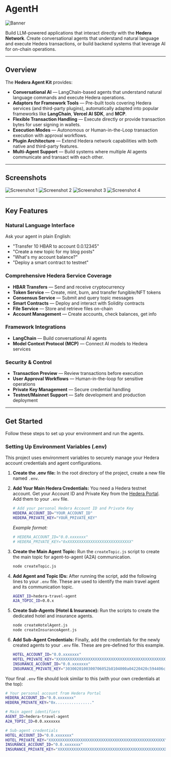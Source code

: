 # AgentH

![Banner](banner.jpg)

Build LLM-powered applications that interact directly with the **Hedera Network**.
Create conversational agents that understand natural language and execute Hedera transactions, or build backend systems that leverage AI for on-chain operations.

---

## Overview

The **Hedera Agent Kit** provides:

- **Conversational AI** — LangChain-based agents that understand natural language commands and execute Hedera operations.
- **Adaptors for Framework Tools** — Pre-built tools covering Hedera services (and third-party plugins), automatically adapted into popular frameworks like **LangChain**, **Vercel AI SDK**, and **MCP**.
- **Flexible Transaction Handling** — Execute directly or provide transaction bytes for user signing in wallets.
- **Execution Modes** — Autonomous or Human-in-the-Loop transaction execution with approval workflows.
- **Plugin Architecture** — Extend Hedera network capabilities with both native and third-party features.
- **Multi-Agent Support** — Build systems where multiple AI agents communicate and transact with each other.

---

## Screenshots

![Screenshot 1](ss1.jpg)
![Screenshot 2](ss2.jpeg)
![Screenshot 3](ss3.jpeg)
![Screenshot 4](ss4.jpeg)

---

## Key Features

### Natural Language Interface
Ask your agent in plain English:

- "Transfer 10 HBAR to account 0.0.12345"
- "Create a new topic for my blog posts"
- "What's my account balance?"
- "Deploy a smart contract to testnet"

### Comprehensive Hedera Service Coverage

- **HBAR Transfers** — Send and receive cryptocurrency
- **Token Service** — Create, mint, burn, and transfer fungible/NFT tokens
- **Consensus Service** — Submit and query topic messages
- **Smart Contracts** — Deploy and interact with Solidity contracts
- **File Service** — Store and retrieve files on-chain
- **Account Management** — Create accounts, check balances, get info

### Framework Integrations

- **LangChain** — Build conversational AI agents
- **Model Context Protocol (MCP)** — Connect AI models to Hedera services

### Security & Control

- **Transaction Preview** — Review transactions before execution
- **User Approval Workflows** — Human-in-the-loop for sensitive operations
- **Private Key Management** — Secure credential handling
- **Testnet/Mainnet Support** — Safe development and production deployment

---

## Get Started

Follow these steps to set up your environment and run the agents.

### Setting Up Environment Variables (.env)

This project uses environment variables to securely manage your Hedera account credentials and agent configurations.

1.  **Create the .env file:**
    In the root directory of the project, create a new file named `.env`.

2.  **Add Your Main Hedera Credentials:**
    You need a Hedera testnet account. Get your Account ID and Private Key from the [Hedera Portal](https://portal.hedera.com/). Add them to your `.env` file.

    ```bash
    # Add your personal Hedera Account ID and Private Key
    HEDERA_ACCOUNT_ID="YOUR_ACCOUNT_ID"
    HEDERA_PRIVATE_KEY="YOUR_PRIVATE_KEY"
    ```
    *Example format:*
    ```bash
    # HEDERA_ACCOUNT_ID="0.0.xxxxxxx"
    # HEDERA_PRIVATE_KEY="0xXXXXXXXXXXXXXXXXXXXXXXXXXXXX"
    ```

3.  **Create the Main Agent Topic:**
    Run the `createTopic.js` script to create the main topic for agent-to-agent (A2A) communication.

    ```bash
    node createTopic.js
    ```

4.  **Add Agent and Topic IDs:**
    After running the script, add the following lines to your `.env` file. These are used to identify the main travel agent and its communication topic.

    ```bash
    AGENT_ID=hedera-travel-agent
    A2A_TOPIC_ID=0.0.x
    ```

5.  **Create Sub-Agents (Hotel & Insurance):**
    Run the scripts to create the dedicated hotel and insurance agents.

    ```bash
    node createHotelAgent.js
    node createInsuranceAgent.js
    ```

6.  **Add Sub-Agent Credentials:**
    Finally, add the credentials for the newly created agents to your `.env` file. These are pre-defined for this example.

    ```bash
    HOTEL_ACCOUNT_ID="0.0.xxxxxxx"
    HOTEL_PRIVATE_KEY="XXXXXXXXXXXXXXXXXXXXXXXXXXXXXXXXXXXXXXXXXXXXXXXXXXXXXXXXXXXXXXXXXXXXXXXXXXXXXXXXXXXXXXXXXXXX"
    INSURANCE_ACCOUNT_ID="0.0.xxxxxxx"
    INSURANCE_PRIVATE_KEY="3030020100300706052b8104000a04220420c594406ce5b820f62b89ae7046630509620e6ddf4b2a024644252432e0e048af"
    ```

Your final `.env` file should look similar to this (with your own credentials at the top):

```bash
# Your personal account from Hedera Portal
HEDERA_ACCOUNT_ID="0.0.xxxxxxx"
HEDERA_PRIVATE_KEY="0x................"

# Main agent identifiers
AGENT_ID=hedera-travel-agent
A2A_TOPIC_ID=0.0.xxxxxxx

# Sub-agent credentials
HOTEL_ACCOUNT_ID="0.0.xxxxxxx"
HOTEL_PRIVATE_KEY="XXXXXXXXXXXXXXXXXXXXXXXXXXXXXXXXXXXXXXXXXXXXXXXXXXX"
INSURANCE_ACCOUNT_ID="0.0.xxxxxxx"
INSURANCE_PRIVATE_KEY="XXXXXXXXXXXXXXXXXXXXXXXXXXXXXXXXXXXXXXXXXXXXXXXXXXX"
